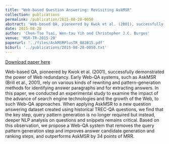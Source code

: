 ```yaml
---
title: "Web-based Question Answering: Revisiting AskMSR"
collection: publications
permalink: /publication/2015-08-28-0050
abstract: 'Web-based QA, pioneered by Kwok et al. (2001), successfully demonstrated the power of Web redundancy. Early Web-QA systems, such as AskMSR (Brill et al., 2001), rely on various kinds of rewriting and pattern-generation methods for identifying answer paragraphs and for extracting answers. In this paper, we conducted an experimental study to examine the impact of the advance of search engine technologies and the growth of the Web, to such Web-QA approaches. When applying AskMSR to a new question answering dataset created using historical TREC-QA questions, we find that the key step, query pattern generation is no longer required but instead, deeper NLP analysis on questions and snippets remains critical. Based on this observation, we propose a Web-QA system that removes the query pattern generation step and improves answer candidate generation and ranking steps, and outperforms AskMSR by 34 points of MRR.'
date: 2015-08-28
author: 'Chen-Tse Tsai, Wen-tau Yih and Christopher J.C. Burges'
venue: 'MSR-TR-2015-20'
paperurl: '../files/AskMSRPlusTR_082815.pdf'
biburl: '../publications/2015-08-28-0050.txt'
---
```


<a href='../files/AskMSRPlusTR_082815.pdf'>Download paper here</a>

Web-based QA, pioneered by Kwok et al. (2001), successfully demonstrated the power of Web redundancy. Early Web-QA systems, such as AskMSR (Brill et al., 2001), rely on various kinds of rewriting and pattern-generation methods for identifying answer paragraphs and for extracting answers. In this paper, we conducted an experimental study to examine the impact of the advance of search engine technologies and the growth of the Web, to such Web-QA approaches. When applying AskMSR to a new question answering dataset created using historical TREC-QA questions, we find that the key step, query pattern generation is no longer required but instead, deeper NLP analysis on questions and snippets remains critical. Based on this observation, we propose a Web-QA system that removes the query pattern generation step and improves answer candidate generation and ranking steps, and outperforms AskMSR by 34 points of MRR.
